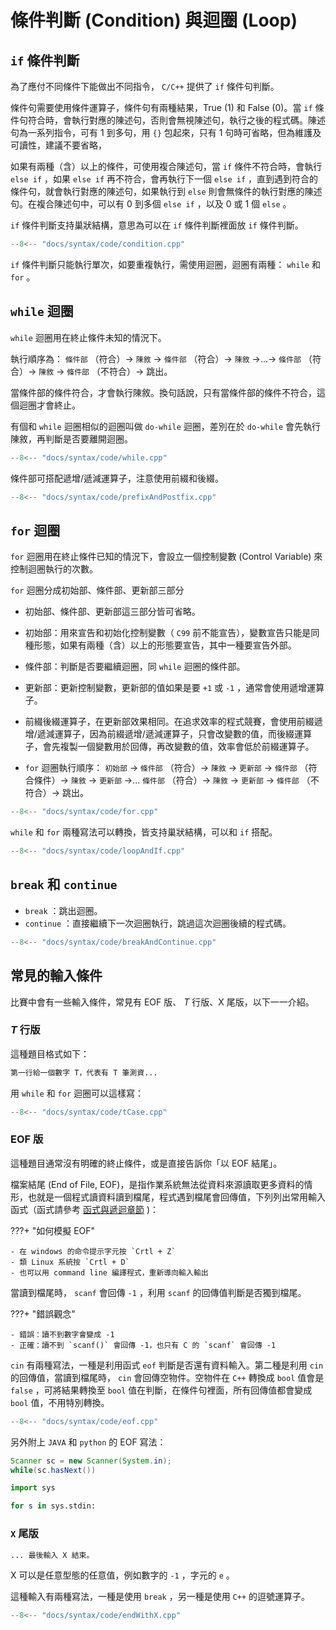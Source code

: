 # 條件判斷 (Condition) 與迴圈 (Loop)

##  `if` 條件判斷

為了應付不同條件下能做出不同指令， `C/C++` 提供了 `if` 條件句判斷。

條件句需要使用條件運算子，條件句有兩種結果，True (1) 和 False (0)。當 `if` 條件句符合時，會執行對應的陳述句，否則會無視陳述句，執行之後的程式碼。陳述句為一系列指令，可有 $1$ 到多句，用 `{}` 包起來，只有 $1$ 句時可省略，但為維護及可讀性，建議不要省略，

如果有兩種（含）以上的條件，可使用複合陳述句，當 `if` 條件不符合時，會執行 `else if` ，如果 `else if` 再不符合，會再執行下一個 `else if` ，直到遇到符合的條件句，就會執行對應的陳述句，如果執行到 `else` 則會無條件的執行對應的陳述句。在複合陳述句中，可以有 $0$ 到多個 `else if` ，以及 $0$ 或 $1$ 個 `else` 。

 `if` 條件判斷支持巢狀結構，意思為可以在 `if` 條件判斷裡面放 `if` 條件判斷。

```cpp
--8<-- "docs/syntax/code/condition.cpp"
```

 `if` 條件判斷只能執行單次，如要重複執行，需使用迴圈，迴圈有兩種： `while` 和 `for` 。

##  `while` 迴圈

 `while` 迴圈用在終止條件未知的情況下。

執行順序為： `條件部` （符合）-> `陳敘` -> `條件部` （符合）-> `陳敘` ->...-> `條件部` （符合）-> `陳敘` -> `條件部` （不符合）-> 跳出。

當條件部的條件符合，才會執行陳敘。換句話說，只有當條件部的條件不符合，這個迴圈才會終止。

有個和 `while` 迴圈相似的迴圈叫做 `do-while` 迴圈，差別在於 `do-while` 會先執行陳敘，再判斷是否要離開迴圈。

```cpp
--8<-- "docs/syntax/code/while.cpp"
```

條件部可搭配遞增/遞減運算子，注意使用前綴和後綴。

```cpp
--8<-- "docs/syntax/code/prefixAndPostfix.cpp"
```

##  `for` 迴圈

 `for` 迴圈用在終止條件已知的情況下，會設立一個控制變數 (Control Variable) 來控制迴圈執行的次數。

 `for` 迴圈分成初始部、條件部、更新部三部分

- 初始部、條件部、更新部這三部分皆可省略。

- 初始部：用來宣告和初始化控制變數（ `C99` 前不能宣告），變數宣告只能是同種形態，如果有兩種（含）以上的形態要宣告，其中一種要宣告外部。

- 條件部：判斷是否要繼續迴圈，同 `while` 迴圈的條件部。

- 更新部：更新控制變數，更新部的值如果是要 `+1` 或 `-1` ，通常會使用遞增運算子。

- 前綴後綴運算子，在更新部效果相同。在追求效率的程式競賽，會使用前綴遞增/遞減運算子，因為前綴遞增/遞減運算子，只會改變數的值，而後綴運算子，會先複製一個變數用於回傳，再改變數的值，效率會低於前綴運算子。

-  `for` 迴圈執行順序： `初始部` -> `條件部` （符合）-> `陳敘` -> `更新部` -> `條件部` （符合條件）-> `陳敘` -> `更新部` ->... `條件部` （符合）-> `陳敘` -> `更新部` -> `條件部` （不符合）-> 跳出。

```cpp
--8<-- "docs/syntax/code/for.cpp"
```

 `while` 和 `for` 兩種寫法可以轉換，皆支持巢狀結構，可以和 `if` 搭配。

```cpp
--8<-- "docs/syntax/code/loopAndIf.cpp"
```

##  `break` 和 `continue` 

-  `break` ：跳出迴圈。
-  `continue` ：直接繼續下一次迴圈執行，跳過這次迴圈後續的程式碼。

```cpp
--8<-- "docs/syntax/code/breakAndContinue.cpp"
```

## 常見的輸入條件

比賽中會有一些輸入條件，常見有 EOF 版、 $T$ 行版、X 尾版，以下一一介紹。

###  $T$ 行版

這種題目格式如下：

```txt
第一行給一個數字 T，代表有 T 筆測資...
```

用 `while` 和 `for` 迴圈可以這樣寫：

```cpp
--8<-- "docs/syntax/code/tCase.cpp"
```

### EOF 版

這種題目通常沒有明確的終止條件，或是直接告訴你「以 EOF 結尾」。

檔案結尾 (End of File, EOF)，是指作業系統無法從資料來源讀取更多資料的情形，也就是一個程式讀資料讀到檔尾，程式遇到檔尾會回傳值，下列列出常用輸入函式（函式請參考 [函式與遞迴章節](./functionandrecursive.md) )：

???+ "如何模擬 EOF"

    - 在 windows 的命令提示字元按 `Crtl + Z` 
    - 類 Linux 系統按 `Crtl + D` 
    - 也可以用 command line 編譯程式，重新導向輸入輸出

當讀到檔尾時， `scanf` 會回傳 `-1` ，利用 `scanf` 的回傳值判斷是否獨到檔尾。

???+ "錯誤觀念"

    - 錯誤：讀不到數字會變成 -1
    - 正確：讀不到 `scanf()` 會回傳 -1，也只有 C 的 `scanf` 會回傳 -1

 `cin` 有兩種寫法，一種是利用函式 `eof` 判斷是否還有資料輸入。第二種是利用 `cin` 的回傳值，當讀到檔尾時， `cin` 會回傳空物件。空物件在 `C++` 轉換成 `bool` 值會是 `false` ，可將結果轉換至 `bool` 值在判斷，在條件句裡面，所有回傳值都會變成 `bool` 值，不用特別轉換。

```cpp
--8<-- "docs/syntax/code/eof.cpp"
```

另外附上 `JAVA` 和 `python` 的 EOF 寫法：

```java
Scanner sc = new Scanner(System.in);
while(sc.hasNext())
```

```python
import sys

for s in sys.stdin:
```

###  `X` 尾版

```txt
... 最後輸入 X 結束。
```

X 可以是任意型態的任意值，例如數字的 `-1` ，字元的 `e` 。

這種輸入有兩種寫法，一種是使用 `break` ，另一種是使用 `C++` 的逗號運算子。

```cpp
--8<-- "docs/syntax/code/endWithX.cpp"
```
